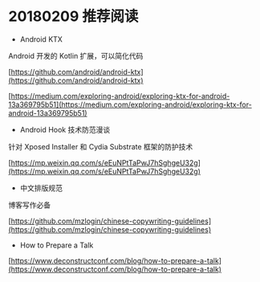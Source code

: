 # 20180209 推荐阅读

* Android KTX

Android 开发的 Kotlin 扩展，可以简化代码

[https://github.com/android/android-ktx](https://github.com/android/android-ktx)

[https://medium.com/exploring-android/exploring-ktx-for-android-13a369795b51](https://medium.com/exploring-android/exploring-ktx-for-android-13a369795b51)

* Android Hook 技术防范漫谈

针对 Xposed Installer 和 Cydia Substrate 框架的防护技术

[https://mp.weixin.qq.com/s/eEuNPtTaPwJ7hSghgeU32g](https://mp.weixin.qq.com/s/eEuNPtTaPwJ7hSghgeU32g)

* 中文排版规范

博客写作必备

[https://github.com/mzlogin/chinese-copywriting-guidelines](https://github.com/mzlogin/chinese-copywriting-guidelines)

* How to Prepare a Talk

[https://www.deconstructconf.com/blog/how-to-prepare-a-talk](https://www.deconstructconf.com/blog/how-to-prepare-a-talk)